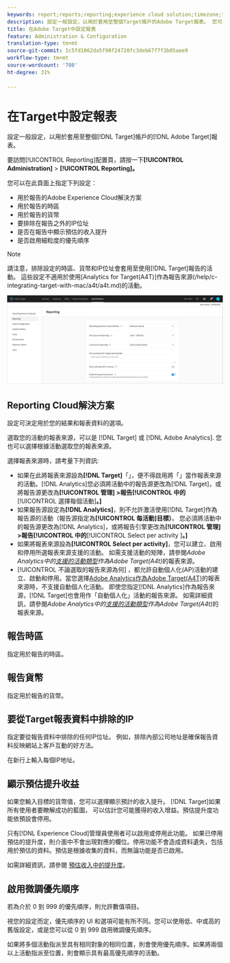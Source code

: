 ```yaml
---
keywords: report;reports;reporting;experience cloud solution;timezone;time zone;currency;exclude IPs;estimated lift in revenue;revenue;lift in revenue;fine-grained priorities;fine-grained
description: 設定一般設定，以用於套用至整個Target帳戶的Adobe Target報表。 您可以設定Adobe Experience Cloud解決方案以用於報告（Target或Analytics）、用於報告的時區和貨幣格式、要排除在報告之外的IP位址，以及是否顯示預估的營收提升度以及報告中的精細優先順序。
title: 在Adobe Target中設定報表
feature: Administration & Configuration
translation-type: tm+mt
source-git-commit: 1c5fd1062da5f90f24720fc3deb67f7f3b05aee9
workflow-type: tm+mt
source-wordcount: '708'
ht-degree: 31%

---
```



# 在Target中設定報表

設定一般設定，以用於套用至整個[!DNL Target]帳戶的[!DNL Adobe Target]報表。

要訪問[!UICONTROL Reporting]配置頁，請按一下&#x200B;**[!UICONTROL Administration]** > **[!UICONTROL Reporting]。**

您可以在此頁面上指定下列設定：

* 用於報告的Adobe Experience Cloud解決方案
* 用於報告的時區
* 用於報告的貨幣
* 要排除在報告之外的IP位址
* 是否在報告中顯示預估的收入提升
* 是否啟用細粒度的優先順序

>[!NOTE]
>
>請注意，排除設定的時區、貨幣和IP位址會套用至使用[!DNL Target]報告的活動。 這些設定不適用於使用[Analytics for Target(A4T)]作為報告來源(/help/c-integrating-target-with-mac/a4t/a4t.md)的活動。

![報告頁面](/help/administrating-target/assets/reporting.png)

## Reporting Cloud解決方案

設定可決定用於您的結果和報表資料的選項。

選取您的活動的報表來源，可以是 [!DNL Target] 或 [!DNL Adobe Analytics]. 您也可以選擇根據活動選取您的報表來源。

選擇報表來源時，請考量下列資訊:

* 如果在此將報表來源設為&#x200B;**[!DNL Target]**「」，便不得啟用將「」當作報表來源的活動。[!DNL Analytics]您必須將活動中的報告源更改為[!DNL Target]，或將報告源更改為&#x200B;**[!UICONTROL 管理] >報告[!UICONTROL 中的**[!UICONTROL &#x200B;選擇每個活動&#x200B;]**。]**
* 如果報告源設定為&#x200B;**[!DNL Analytics]**，則不允許激活使用[!DNL Target]作為報告源的活動（報告源指定為&#x200B;**[!UICONTROL 每活動]目標）**。 您必須將活動中的報告源更改為[!DNL Analytics]，或將報告引擎更改為&#x200B;**[!UICONTROL 管理] >報告[!UICONTROL 中的**[!UICONTROL  Select per activity ]**。]**
* 如果將報表來源設為&#x200B;**[!UICONTROL Select per activity]**，您可以建立、啟用和停用所選報表來源支援的活動。 如需支援活動的矩陣，請參閱&#x200B;*Adobe Analytics中的[支援的活動類型](/help/c-integrating-target-with-mac/a4t/a4t.md#section_F487896214BF4803AF78C552EF1669AA)作為Adobe Target(A4t)*&#x200B;的報表來源。
* [!UICONTROL 不論選取的報告來源為何] ，都允許自動個人化(AP)活動的建立、啟動和停用。當您選擇[Adobe Analytics作為Adobe Target(A4T)](/help/c-integrating-target-with-mac/a4t/a4t.md)的報表來源時，不支援自動個人化活動。 即使您指定[!DNL Analytics]作為報告來源，[!DNL Target]也會用作「自動個人化」活動的報告來源。 如需詳細資訊，請參閱&#x200B;*Adobe Analytics中的[支援的活動類型](/help/c-integrating-target-with-mac/a4t/a4t.md#section_F487896214BF4803AF78C552EF1669AA)作為Adobe Target(A4t)*&#x200B;的報表來源。

## 報告時區

指定用於報告的時區。

## 報告貨幣

指定用於報告的貨幣。

## 要從Target報表資料中排除的IP

指定要從報告資料中排除的任何IP位址。 例如，排除內部公司地址是確保報告資料反映網站上客戶互動的好方法。

在新行上輸入每個IP地址。

## 顯示預估提升收益

如果您輸入目標的貨幣值，您可以選擇顯示預計的收入提升。 [!DNL Target]如果所有使用者要瞭解成功的藍圖， 可以估計您可能獲得的收入增益。預估提升度功能依預設會停用。

只有[!DNL Experience Cloud]管理員使用者可以啟用或停用此功能。 如果已停用預估的提升度，則介面中不會出現對應的欄位。停用功能不會造成資料遺失，包括用於預估的資料。預估是根據收集的資料，而無論功能是否已啟用。

如需詳細資訊，請參閱 [預估收入中的提升度](/help/administrating-target/r-target-account-preferences/estimating-lift-in-revenue.md)。

## 啟用微調優先順序

若為介於 0 到 999 的優先順序，則允許數值項目。

視您的設定而定，優先順序的 UI 和選項可能有所不同。您可以使用低、中或高的舊版設定，或是您可以從 0 到 999 啟用微調優先順序。

如果將多個活動指派至具有相同對象的相同位置，則會使用優先順序。如果將兩個以上活動指派至位置，則會顯示具有最高優先順序的活動。
